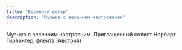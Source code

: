 ```yaml
---
title: "Весенний ветер"
description: "Музыка с весенним настроением"
---
```

Музыка с весенним настроеним. Приглашенный солист Норберт Гирлингер, флейта (Австрия)